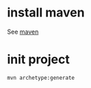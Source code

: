 # install maven

See [maven](https://maven.apache.org/)

# init project 

```
mvn archetype:generate
```
